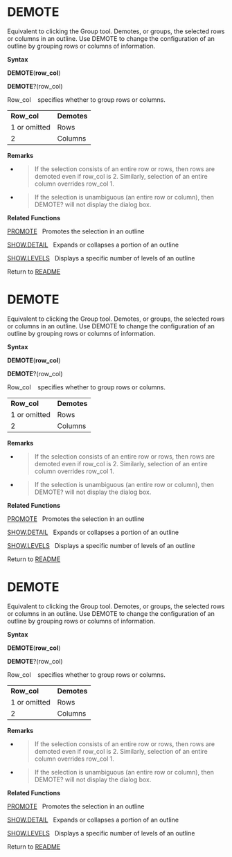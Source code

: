 # DEMOTE

Equivalent to clicking the Group tool. Demotes, or groups, the selected
rows or columns in an outline. Use DEMOTE to change the configuration of
an outline by grouping rows or columns of information.

**Syntax**

**DEMOTE**(**row\_col**)

**DEMOTE**?(row\_col)

Row\_col&nbsp;&nbsp;&nbsp;&nbsp;specifies whether to group rows or
columns.

|              |             |
| ------------ | ----------- |
| **Row\_col** | **Demotes** |
| 1 or omitted | Rows        |
| 2            | Columns     |

**Remarks**

  - > If the selection consists of an entire row or rows, then rows are
    > demoted even if row\_col is 2. Similarly, selection of an entire
    > column overrides row\_col 1.

  - > If the selection is unambiguous (an entire row or column), then
    > DEMOTE? will not display the dialog box.


**Related Functions**

[PROMOTE](PROMOTE.md)&nbsp;&nbsp;&nbsp;Promotes the selection in an outline

[SHOW.DETAIL](SHOW.DETAIL.md)&nbsp;&nbsp;&nbsp;Expands or collapses a portion of an
outline

[SHOW.LEVELS](SHOW.LEVELS.md)&nbsp;&nbsp;&nbsp;Displays a specific number of levels of an
outline



Return to [README](README.md#D)

# DEMOTE

Equivalent to clicking the Group tool. Demotes, or groups, the selected
rows or columns in an outline. Use DEMOTE to change the configuration of
an outline by grouping rows or columns of information.

**Syntax**

**DEMOTE**(**row\_col**)

**DEMOTE**?(row\_col)

Row\_col&nbsp;&nbsp;&nbsp;&nbsp;specifies whether to group rows or
columns.

|              |             |
| ------------ | ----------- |
| **Row\_col** | **Demotes** |
| 1 or omitted | Rows        |
| 2            | Columns     |

**Remarks**

  - > If the selection consists of an entire row or rows, then rows are
    > demoted even if row\_col is 2. Similarly, selection of an entire
    > column overrides row\_col 1.

  - > If the selection is unambiguous (an entire row or column), then
    > DEMOTE? will not display the dialog box.


**Related Functions**

[PROMOTE](PROMOTE.md)&nbsp;&nbsp;&nbsp;Promotes the selection in an outline

[SHOW.DETAIL](SHOW.DETAIL.md)&nbsp;&nbsp;&nbsp;Expands or collapses a portion of an
outline

[SHOW.LEVELS](SHOW.LEVELS.md)&nbsp;&nbsp;&nbsp;Displays a specific number of levels of an
outline



Return to [README](README.md#D)

# DEMOTE

Equivalent to clicking the Group tool. Demotes, or groups, the selected
rows or columns in an outline. Use DEMOTE to change the configuration of
an outline by grouping rows or columns of information.

**Syntax**

**DEMOTE**(**row\_col**)

**DEMOTE**?(row\_col)

Row\_col&nbsp;&nbsp;&nbsp;&nbsp;specifies whether to group rows or
columns.

|              |             |
| ------------ | ----------- |
| **Row\_col** | **Demotes** |
| 1 or omitted | Rows        |
| 2            | Columns     |

**Remarks**

  - > If the selection consists of an entire row or rows, then rows are
    > demoted even if row\_col is 2. Similarly, selection of an entire
    > column overrides row\_col 1.

  - > If the selection is unambiguous (an entire row or column), then
    > DEMOTE? will not display the dialog box.


**Related Functions**

[PROMOTE](PROMOTE.md)&nbsp;&nbsp;&nbsp;Promotes the selection in an outline

[SHOW.DETAIL](SHOW.DETAIL.md)&nbsp;&nbsp;&nbsp;Expands or collapses a portion of an
outline

[SHOW.LEVELS](SHOW.LEVELS.md)&nbsp;&nbsp;&nbsp;Displays a specific number of levels of an
outline



Return to [README](README.md#D)

